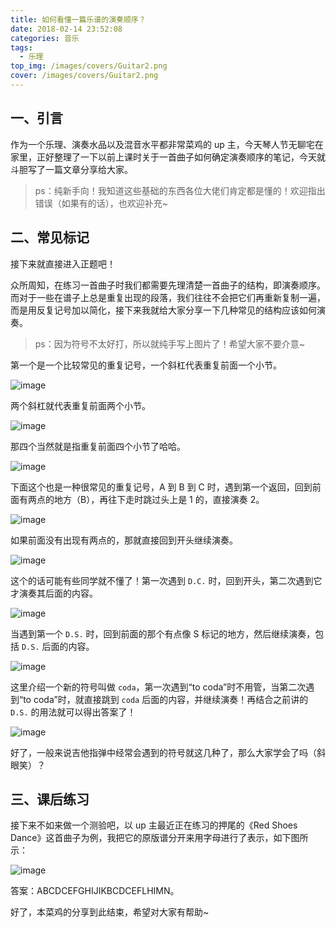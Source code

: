 ```yaml
---
title: 如何看懂一篇乐谱的演奏顺序？
date: 2018-02-14 23:52:08
categories: 音乐
tags:
  - 乐理
top_img: /images/covers/Guitar2.png
cover: /images/covers/Guitar2.png
---
```


## 一、引言

作为一个乐理、演奏水品以及混音水平都非常菜鸡的 up 主，今天琴人节无聊宅在家里，正好整理了一下以前上课时关于一首曲子如何确定演奏顺序的笔记，今天就斗胆写了一篇文章分享给大家。

> ps：纯新手向！我知道这些基础的东西各位大佬们肯定都是懂的！欢迎指出错误（如果有的话），也欢迎补充~

## 二、常见标记

接下来就直接进入正题吧！

众所周知，在练习一首曲子时我们都需要先理清楚一首曲子的结构，即演奏顺序。而对于一些在谱子上总是重复出现的段落，我们往往不会把它们再重新复制一遍，而是用反复记号加以简化，接下来我就给大家分享一下几种常见的结构应该如何演奏。

> ps：因为符号不太好打，所以就纯手写上图片了！希望大家不要介意~

第一个是一个比较常见的重复记号，一个斜杠代表重复前面一个小节。

![image](/images/Music/乐理/1.png)

两个斜杠就代表重复前面两个小节。

![image](/images/Music/乐理/2.png)

那四个当然就是指重复前面四个小节了哈哈。

![image](/images/Music/乐理/3.png)

下面这个也是一种很常见的重复记号，A 到 B 到 C 时，遇到第一个返回，回到前面有两点的地方（B），再往下走时跳过头上是 1 的，直接演奏 2。

![image](/images/Music/乐理/4.png)

如果前面没有出现有两点的，那就直接回到开头继续演奏。

![image](/images/Music/乐理/5.png)

这个的话可能有些同学就不懂了！第一次遇到 `D.C.` 时，回到开头，第二次遇到它才演奏其后面的内容。

![image](/images/Music/乐理/6.png)

当遇到第一个 `D.S.` 时，回到前面的那个有点像 S 标记的地方，然后继续演奏，包括 `D.S.` 后面的内容。

![image](/images/Music/乐理/7.png)

这里介绍一个新的符号叫做 `coda`，第一次遇到“to coda”时不用管，当第二次遇到“to coda”时，就直接跳到 `coda` 后面的内容，并继续演奏！再结合之前讲的 `D.S.` 的用法就可以得出答案了！

![image](/images/Music/乐理/8.png)

好了，一般来说吉他指弹中经常会遇到的符号就这几种了，那么大家学会了吗（斜眼笑）？

## 三、课后练习

接下来不如来做一个测验吧，以 up 主最近正在练习的押尾的《Red Shoes Dance》这首曲子为例，我把它的原版谱分开来用字母进行了表示，如下图所示：

![image](/images/Music/乐理/9.png)

答案：ABCDCEFGHIJIKBCDCEFLHIMN。

好了，本菜鸡的分享到此结束，希望对大家有帮助~
